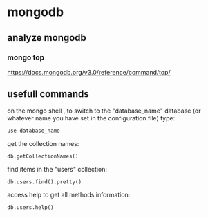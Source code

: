 # mongodb

## analyze mongodb

### mongo top

https://docs.mongodb.org/v3.0/reference/command/top/  

## usefull commands

on the mongo shell , to switch to the "database_name" database (or whatever name you have set in the configuration file) type:  
```
use database_name
```

get the collection names:  
```
db.getCollectionNames()
```

find items in the "users" collection:  
```
db.users.find().pretty()
```

access help to get all methods information:  
```
db.users.help()
```

